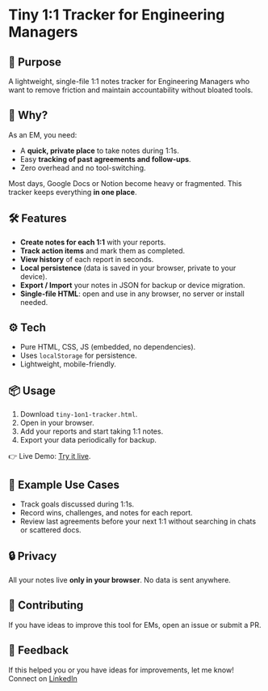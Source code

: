 # Tiny 1:1 Tracker for Engineering Managers

## 🚀 Purpose

A lightweight, single-file 1:1 notes tracker for Engineering Managers who want to remove friction and maintain accountability without bloated tools.

## 🎯 Why?

As an EM, you need:

- A **quick, private place** to take notes during 1:1s.
- Easy **tracking of past agreements and follow-ups**.
- Zero overhead and no tool-switching.

Most days, Google Docs or Notion become heavy or fragmented. This tracker keeps everything **in one place**.

## 🛠️ Features

- **Create notes for each 1:1** with your reports.
- **Track action items** and mark them as completed.
- **View history** of each report in seconds.
- **Local persistence** (data is saved in your browser, private to your device).
- **Export / Import** your notes in JSON for backup or device migration.
- **Single-file HTML**: open and use in any browser, no server or install needed.
    
## ⚙️ Tech

- Pure HTML, CSS, JS (embedded, no dependencies).
- Uses `localStorage` for persistence.
- Lightweight, mobile-friendly.

## 📦 Usage

1. Download `tiny-1on1-tracker.html`.
2. Open in your browser.
3. Add your reports and start taking 1:1 notes.
4. Export your data periodically for backup.

👉 Live Demo: [Try it live](https://htmlpreview.github.io/?https://github.com/estebanherlein/TinyTools/blob/main/1on1%20Tracker/tiny-1on1-tracker.html). 


## 🎁 Example Use Cases

- Track goals discussed during 1:1s.
- Record wins, challenges, and notes for each report.
- Review last agreements before your next 1:1 without searching in chats or scattered docs.

## 🔒 Privacy

All your notes live **only in your browser**. No data is sent anywhere.

## 🤝 Contributing

If you have ideas to improve this tool for EMs, open an issue or submit a PR.

## 📢 Feedback

If this helped you or you have ideas for improvements, let me know! Connect on [LinkedIn](https://www.linkedin.com/in/esteban-herlein/?locale=en_US)